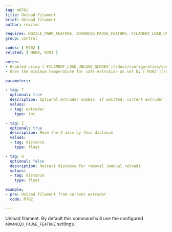 ```yaml
---
tag: m0702
title: Unload Filament
brief: Unload filament
author: revilor

requires: NOZZLE_PARK_FEATURE, ADVANCED_PAUSE_FEATURE, FILAMENT_LOAD_UNLOAD_GCODES
group: control

codes: [ M702 ]
related: [ M600, M701 ]

notes:
- Enabled using [`FILAMENT_LOAD_UNLOAD_GCODES`](/docs/configuration/configuration.html#advanced-pause).
- Uses the minimum temperature for safe extrusion as set by [`M302`](/docs/gcode/M302.html).

parameters:

- tag: T
  optional: true
  description: Optional extruder number. If omitted, current extruder (or ALL extruders with [`FILAMENT_UNLOAD_ALL_EXTRUDERS`](/docs/configuration/configuration.html#advanced-pause)).
  values:
  - tag: extruder
    type: int

- tag: Z
  optional: true
  description: Move the Z axis by this distance
  values:
  - tag: distance
    type: float

- tag: U
  optional: false
  description: Retract distance for removal (manual reload)
  values:
  - tag: distance
    type: float

example:
- pre: Unload filament from current extruder
  code: M702

---
```


Unload filament. By default this command will use the configured `ADVANCED_PAUSE_FEATURE` settings.
